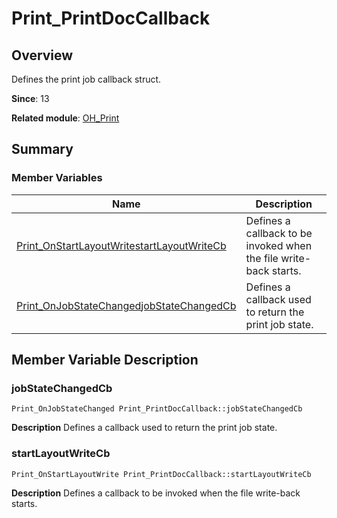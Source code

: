 # Print_PrintDocCallback


## Overview

Defines the print job callback struct.

**Since**: 13

**Related module**: [OH_Print](_o_h___print.md)


## Summary


### Member Variables

| Name| Description| 
| -------- | -------- |
| [Print_OnStartLayoutWrite](_o_h___print.md#print_onstartlayoutwrite)[startLayoutWriteCb](#startlayoutwritecb) | Defines a callback to be invoked when the file write-back starts. | 
| [Print_OnJobStateChanged](_o_h___print.md#print_onjobstatechanged)[jobStateChangedCb](#jobstatechangedcb) | Defines a callback used to return the print job state. | 


## Member Variable Description


### jobStateChangedCb

```
Print_OnJobStateChanged Print_PrintDocCallback::jobStateChangedCb
```
**Description**
Defines a callback used to return the print job state.


### startLayoutWriteCb

```
Print_OnStartLayoutWrite Print_PrintDocCallback::startLayoutWriteCb
```
**Description**
Defines a callback to be invoked when the file write-back starts.
